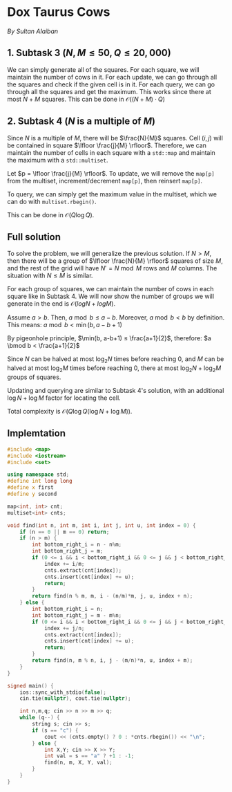 
# Dox Taurus Cows

*By Sultan Alaiban*

## 1. Subtask 3 ($N,M ≤ 50, Q ≤ 20,000$)

We can simply generate all of the squares. For each square, we will maintain the number of cows in it. For each update, we can go through all the squares and check if the given cell is in it. For each query, we can go through all the squares and get the maximum. This works since there at most $N + M$ squares. This can be done in $\mathcal{O}((N + M) \cdot Q)$

## 2. Subtask 4 ($N$ is a multiple of $M$)

Since $N$ is a multiple of $M$, there will be $\frac{N}{M}$ squares. Cell $(i,j)$ will be contained in square $\lfloor \frac{j}{M} \rfloor$. Therefore, we can maintain the number of cells in each square with a `std::map` and maintain the maximum with a `std::multiset`.

Let $p = \lfloor \frac{j}{M} \rfloor$. To update, we will remove the `map[p]` from the multiset, increment/decrement `map[p]`, then reinsert `map[p]`.

To query, we can simply get the maximum value in the multiset, which we can do with `multiset.rbegin()`.

This can be done in $\mathcal{O}(Q \log Q)$.

## Full solution

To solve the problem, we will generalize the previous solution. If $N > M$, then there will be a group of $\lfloor \frac{N}{M} \rfloor$ squares of size $M$, and the rest of the grid will have $N' = N \bmod M$ rows and $M$ columns. The situation with $N ≤ M$ is similar.

For each group of squares, we can maintain the number of cows in each square like in Subtask 4. We will now show the number of groups we will generate in the end is $\mathcal{O}(log N + log M)$.

Assume $a > b$. Then, $a \bmod b ≤ a - b$. Moreover, $a \bmod b < b$ by definition. This means: $a \bmod b < \min(b, a - b + 1)$

By pigeonhole principle, $\min(b, a-b+1) ≤ \frac{a+1}{2}$, therefore: $a \bmod b < \frac{a+1}{2}$

Since $N$ can be halved at most $\log_2{N}$ times before reaching $0$, and $M$ can be halved at most $\log_2{M}$ times before reaching $0$, there at most $\log_2{N} + \log_2{M}$ groups of squares.

Updating and querying are similar to Subtask 4's solution, with an additional $\log N + \log M$ factor for locating the cell.

Total complexity is $\mathcal{O}(Q \log Q (\log N + \log M))$.

## Implemtation

```cpp
#include <map>
#include <iostream>
#include <set>

using namespace std;
#define int long long
#define x first
#define y second

map<int, int> cnt;
multiset<int> cnts;

void find(int n, int m, int i, int j, int u, int index = 0) {
    if (n == 0 || m == 0) return;
    if (n > m) {
        int bottom_right_i = n - n%m;
        int bottom_right_j = m;
        if (0 <= i && i < bottom_right_i && 0 <= j && j < bottom_right_j) {
            index += i/m;
            cnts.extract(cnt[index]);
            cnts.insert(cnt[index] += u);
            return;
        }
        return find(n % m, m, i - (n/m)*m, j, u, index + n);
    } else {
        int bottom_right_i = n;
        int bottom_right_j = m - m%n;
        if (0 <= i && i < bottom_right_i && 0 <= j && j < bottom_right_j) {
            index += j/n;
            cnts.extract(cnt[index]);
            cnts.insert(cnt[index] += u);
            return;
        }
        return find(n, m % n, i, j - (m/n)*n, u, index + m);
    }
}

signed main() {
    ios::sync_with_stdio(false);
    cin.tie(nullptr), cout.tie(nullptr);

    int n,m,q; cin >> n >> m >> q;
    while (q--) {
        string s; cin >> s;
        if (s == "c") {
            cout << (cnts.empty() ? 0 : *cnts.rbegin()) << "\n";
        } else {
            int X,Y; cin >> X >> Y;
            int val = s == "a" ? +1 : -1;
            find(n, m, X, Y, val);
        }
    }
}
```